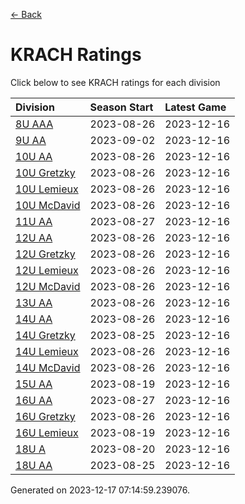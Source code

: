 [<- Back](../readme.md)
# KRACH Ratings
Click below to see KRACH ratings for each division

| Division | Season Start | Latest Game |
| :-- | :-- | :-- |
| [8U AAA](8U-AAA-ratings.md) | 2023-08-26 | 2023-12-16 |
| [9U AA](9U-AA-ratings.md) | 2023-09-02 | 2023-12-16 |
| [10U AA](10U-AA-ratings.md) | 2023-08-26 | 2023-12-16 |
| [10U Gretzky](10U-Gretzky-ratings.md) | 2023-08-26 | 2023-12-16 |
| [10U Lemieux](10U-Lemieux-ratings.md) | 2023-08-26 | 2023-12-16 |
| [10U McDavid](10U-McDavid-ratings.md) | 2023-08-26 | 2023-12-16 |
| [11U AA](11U-AA-ratings.md) | 2023-08-27 | 2023-12-16 |
| [12U AA](12U-AA-ratings.md) | 2023-08-26 | 2023-12-16 |
| [12U Gretzky](12U-Gretzky-ratings.md) | 2023-08-26 | 2023-12-16 |
| [12U Lemieux](12U-Lemieux-ratings.md) | 2023-08-26 | 2023-12-16 |
| [12U McDavid](12U-McDavid-ratings.md) | 2023-08-26 | 2023-12-16 |
| [13U AA](13U-AA-ratings.md) | 2023-08-26 | 2023-12-16 |
| [14U AA](14U-AA-ratings.md) | 2023-08-26 | 2023-12-16 |
| [14U Gretzky](14U-Gretzky-ratings.md) | 2023-08-25 | 2023-12-16 |
| [14U Lemieux](14U-Lemieux-ratings.md) | 2023-08-26 | 2023-12-16 |
| [14U McDavid](14U-McDavid-ratings.md) | 2023-08-26 | 2023-12-16 |
| [15U AA](15U-AA-ratings.md) | 2023-08-19 | 2023-12-16 |
| [16U AA](16U-AA-ratings.md) | 2023-08-27 | 2023-12-16 |
| [16U Gretzky](16U-Gretzky-ratings.md) | 2023-08-26 | 2023-12-16 |
| [16U Lemieux](16U-Lemieux-ratings.md) | 2023-08-19 | 2023-12-16 |
| [18U A](18U-A-ratings.md) | 2023-08-20 | 2023-12-16 |
| [18U AA](18U-AA-ratings.md) | 2023-08-25 | 2023-12-16 |

Generated on 2023-12-17 07:14:59.239076.
